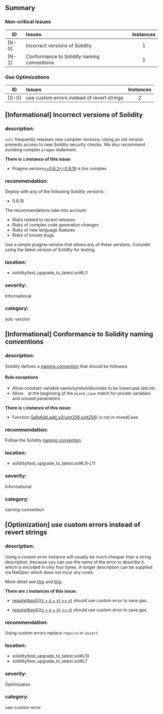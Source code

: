 ## Summary 

### Non-critical Issues

|ID|Issues|Instances|
|---|:---|:---:|
| [N-0] | Incorrect versions of Solidity | 1 |
| [N-1] | Conformance to Solidity naming conventions | 1 |


### Gas Optimizations

|ID|Issues|Instances|
|---|:---|:---:|
| [G-0] | use custom errors instead of revert strings | 2 |



## [Informational] Incorrect versions of Solidity

### description:

`solc` frequently releases new compiler versions. Using an old version prevents access to new Solidity security checks.
We also recommend avoiding complex `pragma` statement.

**There is `1` instance of this issue:**

- Pragma version[>=0.6.2<=0.8.19](solidity/test_upgrade_to_latest.sol#L3) is too complex


### recommendation:

Deploy with any of the following Solidity versions:
- 0.8.19

The recommendations take into account:
- Risks related to recent releases
- Risks of complex code generation changes
- Risks of new language features
- Risks of known bugs

Use a simple pragma version that allows any of these versions.
Consider using the latest version of Solidity for testing.

### location:
- solidity/test_upgrade_to_latest.sol#L3

### severity:
Informational

### category:
solc-version

## [Informational] Conformance to Solidity naming conventions

### description:

Solidity defines a [naming convention](https://solidity.readthedocs.io/en/v0.4.25/style-guide.html#naming-conventions) that should be followed.
#### Rule exceptions
- Allow constant variable name/symbol/decimals to be lowercase (`ERC20`).
- Allow `_` at the beginning of the `mixed_case` match for private variables and unused parameters.

**There is `1` instance of this issue:**

- Function [SafeAdd.add_v2(uint256,uint256)](solidity/test_upgrade_to_latest.sol#L9-L11) is not in mixedCase


### recommendation:
Follow the Solidity [naming convention](https://solidity.readthedocs.io/en/v0.4.25/style-guide.html#naming-conventions).

### location:
- solidity/test_upgrade_to_latest.sol#L9-L11

### severity:
Informational

### category:
naming-convention

## [Optimization] use custom errors instead of revert strings

### description:

Using a custom error instance will usually be much cheaper than a string description, because you can use the name of the error to describe it, which is encoded in only four bytes. A longer description can be supplied via NatSpec which does not incur any costs.

More detail see [this](https://gist.github.com/0xxfu/712f7965446526f8c5bc53a91d97a215) and [this](https://docs.soliditylang.org/en/latest/control-structures.html#revert).


**There are `2` instances of this issue:**

- [require(bool)((z = x + y) >= x)](solidity/test_upgrade_to_latest.sol#L10) should use custom error to save gas.

- [require(bool)((z = x + y) >= x)](solidity/test_upgrade_to_latest.sol#L7) should use custom error to save gas.


### recommendation:

Using custom errors replace `require` or `assert`.


### location:
- solidity/test_upgrade_to_latest.sol#L10
- solidity/test_upgrade_to_latest.sol#L7

### severity:
Optimization

### category:
use-custom-error
